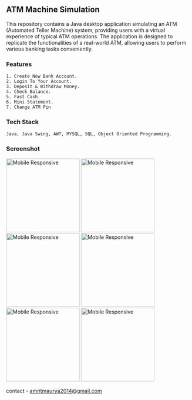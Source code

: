 ## ATM Machine Simulation 
This repository contains a Java desktop application simulating an ATM (Automated Teller Machine) system, providing users with a virtual experience of typical ATM operations. The application is designed to replicate the functionalities of a real-world ATM, allowing users to perform various banking tasks conveniently.

### Features
```
1. Create New Bank Account.
2. Login To Your Account.
3. Deposit & Withdraw Money.
4. Check Balance.
5. Fast Cash.
6. Mini Statement.
7. Change ATM Pin
```

### Tech Stack
```Java, Java Swing, AWT, MYSQL, SQL, Object Oriented Programming.```

### Screenshot

<img height="200" src="https://res.cloudinary.com/amritrajmaurya/image/upload/v1691093966/Screenshot_2023-08-03_235118_kcuyqs.png" alt="Mobile Responsive" >
<img height="200" src="https://res.cloudinary.com/amritrajmaurya/image/upload/v1691094408/Screenshot_2023-08-04_015556_rqd6pw.png" alt="Mobile Responsive" >
<img height="200" src="https://res.cloudinary.com/amritrajmaurya/image/upload/v1691093965/Screenshot_2023-08-03_235035_fbxpfw.png" alt="Mobile Responsive" >
<img height="200" src="https://res.cloudinary.com/amritrajmaurya/image/upload/v1691094408/Screenshot_2023-08-04_015349_jgkqxp.png" alt="Mobile Responsive" >
<img height="200" src="https://res.cloudinary.com/amritrajmaurya/image/upload/v1691094408/Screenshot_2023-08-04_015441_qe5yjg.png" alt="Mobile Responsive" >
<img height="200" src="https://res.cloudinary.com/amritrajmaurya/image/upload/v1691093965/Screenshot_2023-08-03_234934_b1djyn.png" alt="Mobile Responsive" >


contact - amritmaurya2014@gmail.com